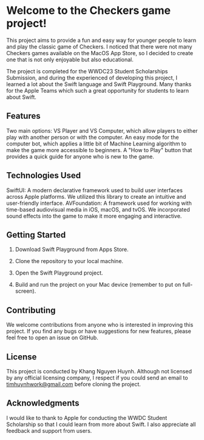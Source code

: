# Welcome to the Checkers game project!

This project aims to provide a fun and easy way for younger people to learn and play the classic game of Checkers. I noticed that there were not many Checkers games available on the MacOS App Store, so I decided to create one that is not only enjoyable but also educational. 

The project is completed for the WWDC23 Student Scholarships Submission, and during the experienced of developing this project, I learned a lot about the Swift language and Swift Playground. Many thanks for the Apple Teams which such a great opportunity for students to learn about Swift.

## Features

Two main options: VS Player and VS Computer, which allow players to either play with another person or with the computer.
An easy mode for the computer bot, which applies a little bit of Machine Learning algorithm to make the game more accessible to beginners.
A "How to Play" button that provides a quick guide for anyone who is new to the game.

## Technologies Used

SwiftUI: A modern declarative framework used to build user interfaces across Apple platforms. We utilized this library to create an intuitive and user-friendly interface.
AVFoundation: A framework used for working with time-based audiovisual media in iOS, macOS, and tvOS. We incorporated sound effects into the game to make it more engaging and interactive.

## Getting Started

1. Download Swift Playground from Apps Store.

2. Clone the repository to your local machine.

3. Open the Swift Playground project.

4. Build and run the project on your Mac device (remember to put on full-screen).

## Contributing

We welcome contributions from anyone who is interested in improving this project. If you find any bugs or have suggestions for new features, please feel free to open an issue on GitHub.

## License

This project is conducted by Khang Nguyen Huynh. Although not licensed by any official licensing company, I respect if you could send an email to timhuynhwork@gmail.com before cloning the project.

## Acknowledgments

I would like to thank to Apple for conducting the WWDC Student Scholarship so that I could learn from more about Swift. I also appreciate all feedback and support from users.
